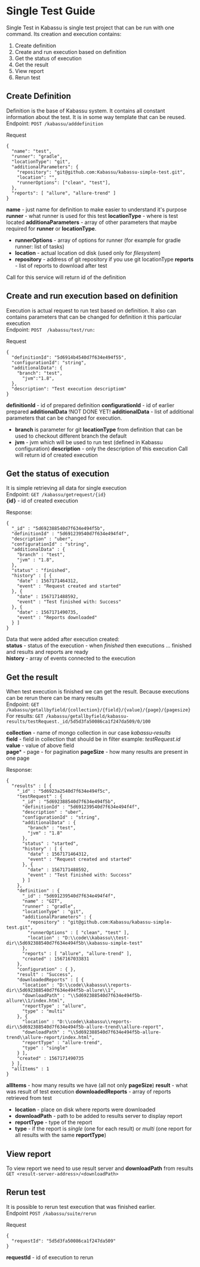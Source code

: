 # Single Test Guide

Single Test in Kabassu is single test project that can be run with one command. Its creation and execution contains:   
1. Create definition
2. Create and run execution based on definition
3. Get the status of execution
4. Get the result
5. View report
6. Rerun test

## Create Definition

Definition is the base of Kabassu system. It contains all constant information about the test. It is in some way template that can be reused.  
Endpoint: ``POST /kabassu/adddefinition`` 

Request 
```
{
  "name": "test",
  "runner": "gradle",
  "locationType": "git",
  "additionalParameters": {
  	"repository": "git@github.com:Kabassu/kabassu-simple-test.git",
  	"location": "",
  	"runnerOptions": ["clean", "test"],
  },
  "reports": [ "allure", "allure-trend" ]
}
```
**name** - just name for definition to make easier to understand it's purpose
**runner** - what runner is used for this test
**locationType** - where is test located
**additionaParameters** - array of other parameters that maybe required for **runner** or **locationType**. 
-  **runnerOptions** - array of options for runner (for example for gradle runner: list of tasks)
-  **location** - actual location od disk (used only for _filesystem_)
-  **repository** - address of git repository if you use git locationType
**reports** - list of reports to download after test

Call for this service will return id of the definition

## Create and run execution based on definition

Execution is actual request to run test based on definition. It also can contains parameters that can be changed for definition it this particular execution   
Endpoint: ``POST  /kabassu/test/run:``   

Request
```
{
  "definitionId": "5d6914b4540d7f634e494f55",
  "configurationId": "string",
  "additionalData": {
  	"branch": "test",
  	  "jvm":"1.8",
  },
  "description": "Test execution descriptiom"
}
```
**definitionId** - id of prepared definition
**configurationId** - id of earlier prepared **additionalData** !NOT DONE YET!
**additionalData** - list of additional parameters that can be changed for execution. 
- **branch** is parameter for git **locationType** from definition that can be used to checkout different branch the default  
- **jvm** - jvm which will be used to run test (defined in Kabassu configuration)
**description** - only the description of this execution
Call will return id of created execution

## Get the status of execution
It is simple retrieving all data for single execution   
Endpoint: ``GET /kabassu/getrequest/{id}``  
**{id}** - id of created execution

Response:  
```
{
  "_id" : "5d692388540d7f634e494f5b",
  "definitionId" : "5d691239540d7f634e494f4f",
  "description" : "uber",
  "configurationId" : "string",
  "additionalData" : {
    "branch" : "test",
    "jvm" : "1.8",
  },
  "status" : "finished",
  "history" : [ {
    "date" : 1567171464312,
    "event" : "Request created and started"
  }, {
    "date" : 1567171488592,
    "event" : "Test finished with: Success"
  }, {
    "date" : 1567171490735,
    "event" : "Reports downloaded"
  } ]
}
``` 
Data that were added after execution created:  
**status** - status of the execution - when _finished_ then executions ... finished and results and reports are ready   
**history** - array of events connected to the execution

## Get the result

When test execution is finished we can get the result. Because executions can be rerun there can be many results   
Endpoint: ``GET /kabassu/getallbyfield/{collection}/{field}/{value}/{page}/{pagesize}``  
For results: ``GET /kabassu/getallbyfield/kabassu-results/testRequest._id/5d5d3fa50086ca1f247da509/0/100``

**collection** - name of mongo collection in our case _kabassu-results_   
**field** - field in collection that should be in filter example: _testRequest.id_   
**value** - value of above field   
**page*** - page - for pagination
**pageSize** - how many results are present in one page

Response:
```
{
  "results" : [ {
    "_id" : "5d6923a2540d7f634e494f5c",
    "testRequest" : {
      "_id" : "5d692388540d7f634e494f5b",
      "definitionId" : "5d691239540d7f634e494f4f",
      "description" : "uber",
      "configurationId" : "string",
      "additionalData" : {
        "branch" : "test",
        "jvm" : "1.8"
      },
      "status" : "started",
      "history" : [ {
        "date" : 1567171464312,
        "event" : "Request created and started"
      }, {
        "date" : 1567171488592,
        "event" : "Test finished with: Success"
      } ]
    },
    "definition" : {
      "_id" : "5d691239540d7f634e494f4f",
      "name" : "GIT",
      "runner" : "gradle",
      "locationType" : "git",
      "additionalParameters" : {
        "repository" : "git@github.com:Kabassu/kabassu-simple-test.git",
        "runnerOptions" : [ "clean", "test" ],
        "location" : "D:\\code\\kabassu\\test-dir\\5d692388540d7f634e494f5b\\kabassu-simple-test"
      },
      "reports" : [ "allure", "allure-trend" ],
      "created" : 1567167033831
    },
    "configuration" : { },
    "result" : "Success",
    "downloadedReports" : [ {
      "location" : "D:\\code\\kabassu\\reports-dir\\5d692388540d7f634e494f5b-allure\\1",
      "downloadPath" : "\\5d692388540d7f634e494f5b-allure\\1/index.html",
      "reportType" : "allure",
      "type" : "multi"
    }, {
      "location" : "D:\\code\\kabassu\\reports-dir\\5d692388540d7f634e494f5b-allure-trend\\allure-report",
      "downloadPath" : "\\5d692388540d7f634e494f5b-allure-trend\\allure-report/index.html",
      "reportType" : "allure-trend",
      "type" : "single"
    } ],
    "created" : 1567171490735
  } ],
  "allItems" : 1
}
```

**allItems** - how many results we have (all not only **pageSize**)
**result** - what was result of test execution
**downloadedReports** - array of reports retrieved from test
- **location** - place on disk where reports were downloaded
- **downloadPath** - path to be added to results server to display report
- **reportType** - type of the report
- **type** - if the report is _single_ (one for each result) or _multi_ (one report for all results with the same **reportType**)  

## View report

To view report we need to use result server and **downloadPath** from results   
``GET <result-server-address>/<downloadPath>``

## Rerun test

It is possible to rerun test execution that was finished earlier.  
Endpoint ``POST /kabassu/suite/rerun``  

Request
```
{
  "requestId": "5d5d3fa50086ca1f247da509"
}
```
**requestId** - id of execution to rerun
